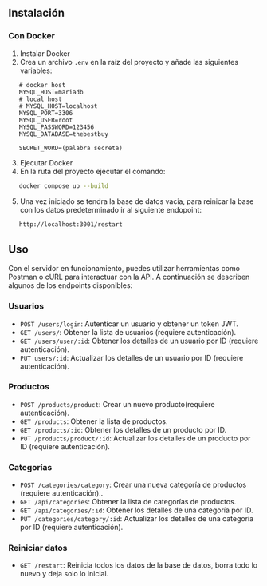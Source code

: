 ## Instalación

### Con Docker  <img src="https://skillicons.dev/icons?i=docker" width="15px"/>

 1. Instalar Docker
 2. Crea un archivo `.env` en la raíz del proyecto y añade las siguientes variables:
  ```env
     # docker host
     MYSQL_HOST=mariadb
     # local host
     # MYSQL_HOST=localhost
     MYSQL_PORT=3306
     MYSQL_USER=root
     MYSQL_PASSWORD=123456
     MYSQL_DATABASE=thebestbuy

     SECRET_WORD=(palabra secreta)
```
 3. Ejecutar Docker
 4. En la ruta del proyecto ejecutar el comando:

 ```bash
    docker compose up --build
```
 5. Una vez iniciado se tendra la base de datos vacia, para reinicar la base con los datos predeterminado ir al siguiente endopoint:

```bash
   http://localhost:3001/restart
```
## Uso

Con el servidor en funcionamiento, puedes utilizar herramientas como Postman o cURL para interactuar con la API. A continuación se describen algunos de los endpoints disponibles:

### Usuarios

- `POST /users/login`: Autenticar un usuario y obtener un token JWT.
- `GET /users/`: Obtener la lista de usuarios (requiere autenticación).
- `GET /users/user/:id`: Obtener los detalles de un usuario por ID (requiere autenticación).
- `PUT users/:id`: Actualizar los detalles de un usuario por ID (requiere autenticación).

### Productos
- `POST /products/product`: Crear un nuevo producto(requiere autenticación).
- `GET /products`: Obtener la lista de productos.
- `GET /products/:id`: Obtener los detalles de un producto por ID.
- `PUT /products/product/:id`: Actualizar los detalles de un producto por ID (requiere autenticación).

### Categorías
- `POST /categories/category`: Crear una nueva categoría de productos (requiere autenticación)..
- `GET /api/categories`: Obtener la lista de categorías de productos.
- `GET /api/categories/:id`: Obtener los detalles de una categoría por ID.
- `PUT /categories/category/:id`: Actualizar los detalles de una categoría por ID (requiere autenticación).

### Reiniciar datos
- `GET /restart`: Reinicia todos los datos de la base de datos, borra todo lo nuevo y deja solo lo inicial.